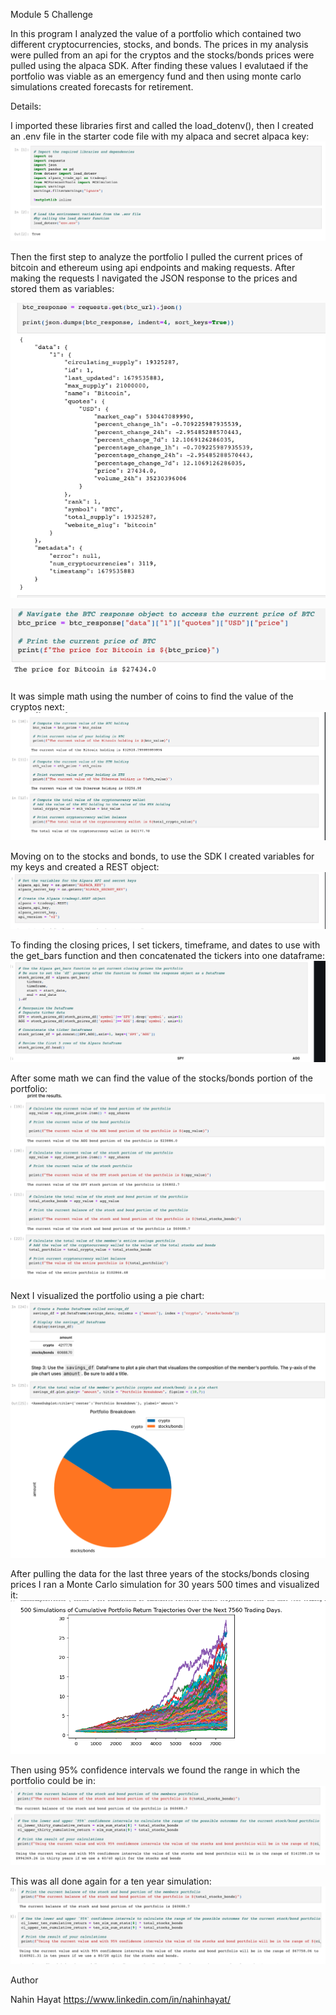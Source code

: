 Module 5 Challenge

In this program I analyzed the value of a portfolio which contained two different cryptocurrencies, stocks, and bonds. The prices in my analysis were pulled from an api for the cryptos and the stocks/bonds prices were pulled using the alpaca SDK. After finding these values I evalutaed if the portfolio was viable as an emergency fund and then using monte carlo simulations created forecasts for retirement. 

Details:

I imported these libraries first and called the load_dotenv(), then I created an .env file in the starter code file with my alpaca and secret alpaca key:
![screenshot1](https://github.com/nahinhayat/Module5Challenge/blob/main/Starter_Code%205/screenshotsmodule5challenge/Screen%20Shot%202023-03-22%20at%209.09.38%20PM.png)

Then the first step to analyze the portfolio I pulled the current prices of bitcoin and ethereum using api endpoints and making requests. After making the requests I navigated the JSON response to the prices and stored them as variables:

![screenshot2](https://github.com/nahinhayat/Module5Challenge/blob/main/Starter_Code%205/screenshotsmodule5challenge/Screen%20Shot%202023-03-22%20at%209.13.19%20PM.png)

![screenshot3](https://github.com/nahinhayat/Module5Challenge/blob/main/Starter_Code%205/screenshotsmodule5challenge/Screen%20Shot%202023-03-22%20at%209.13.40%20PM.png)

It was simple math using the number of coins to find the value of the cryptos next:
![screenshot4](https://github.com/nahinhayat/Module5Challenge/blob/main/Starter_Code%205/screenshotsmodule5challenge/Screen%20Shot%202023-03-22%20at%209.15.33%20PM.png)

Moving on to the stocks and bonds, to use the SDK I created variables for my keys and created a REST object:
![screenshot5](https://github.com/nahinhayat/Module5Challenge/blob/main/Starter_Code%205/screenshotsmodule5challenge/Screen%20Shot%202023-03-22%20at%209.23.59%20PM.png)

To finding the closing prices, I set tickers, timeframe, and dates to use with the get_bars function and then concatenated the tickers into one dataframe:
![screenshot6](https://github.com/nahinhayat/Module5Challenge/blob/main/Starter_Code%205/screenshotsmodule5challenge/Screen%20Shot%202023-03-22%20at%209.30.45%20PM.png)

After some math we can find the value of the stocks/bonds portion of the portfolio:
![screenshot7](https://github.com/nahinhayat/Module5Challenge/blob/main/Starter_Code%205/screenshotsmodule5challenge/Screen%20Shot%202023-03-22%20at%209.33.15%20PM.png)

Next I visualized the portfolio using a pie chart:
![screenshot8](https://github.com/nahinhayat/Module5Challenge/blob/main/Starter_Code%205/screenshotsmodule5challenge/Screen%20Shot%202023-03-22%20at%209.33.56%20PM.png)

After pulling the data for the last three years of the stocks/bonds closing prices I ran a Monte Carlo simulation for 30 years 500 times and visualized it:
![screenshot9](https://github.com/nahinhayat/Module5Challenge/blob/main/Starter_Code%205/screenshotsmodule5challenge/Screen%20Shot%202023-03-22%20at%209.36.16%20PM.png)

Then using 95% confidence intervals we found the range in which the portfolio could be in:
![screenshot10](https://github.com/nahinhayat/Module5Challenge/blob/main/Starter_Code%205/screenshotsmodule5challenge/Screen%20Shot%202023-03-22%20at%209.37.13%20PM.png)

This was all done again for a ten year simulation:
![screenshot11](https://github.com/nahinhayat/Module5Challenge/blob/main/Starter_Code%205/screenshotsmodule5challenge/Screen%20Shot%202023-03-22%20at%209.37.49%20PM.png)

Author

Nahin Hayat https://www.linkedin.com/in/nahinhayat/